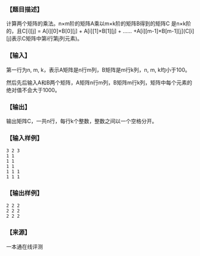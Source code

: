 ### 【题目描述】

计算两个矩阵的乘法。n×m阶的矩阵A乘以m×k阶的矩阵B得到的矩阵C 是n×k阶的，且C\[i\]\[j\] = A\[i\]\[0\]×B\[0\]\[j\] + A\[i\]\[1\]×B\[1\]\[j\] + …… +A\[i\]\[m-1\]×B\[m-1\]\[j\](C\[i\]\[j\]表示C矩阵中第i行第j列元素)。

### 【输入】

第一行为n, m, k，表示A矩阵是n行m列，B矩阵是m行k列，n, m, k均小于100。

然后先后输入A和B两个矩阵，A矩阵n行m列，B矩阵m行k列，矩阵中每个元素的绝对值不会大于1000。

### 【输出】

输出矩阵C，一共n行，每行k个整数，整数之间以一个空格分开。

### 【输入样例】

```
3 2 3
1 1
1 1
1 1
1 1 1
1 1 1

```

### 【输出样例】

```
2 2 2
2 2 2
2 2 2

```


 ### 【来源】

 一本通在线评测 